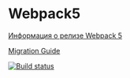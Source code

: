 # Webpack5

[Информация о релизе Webpack 5](https://webpack.js.org/blog/2020-10-10-webpack-5-release/)

[Migration Guide](https://webpack.js.org/migrate/5/)

[![Build status](https://ci.appveyor.com/api/projects/status/9pycxvjqle5e19r4/branch/master?svg=true)](https://ci.appveyor.com/project/SergeiKostiaev/ahj-code/branch/master)
